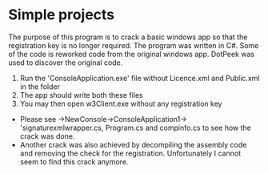 # Simple projects

The purpose of this program is to crack a basic windows app so that the registration key is no longer required.
The program was written in C#. Some of the code is reworked code from the original windows app. DotPeek was used to discover the original code.

1. Run the 'ConsoleApplication.exe' file without Licence.xml and Public.xml in the folder
2. The app should write both these files
3. You may then open w3Client.exe without any registration key

- Please see ->NewConsole->ConsoleApplication1-> 'signaturexmlwrapper.cs, Program.cs and compinfo.cs to see how the crack was done.
- Another crack was also achieved by decompiling the assembly code and removing the check for the registration. Unfortunately I cannot seem to find this crack anymore.
